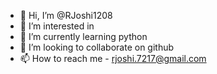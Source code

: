 - 👋 Hi, I’m @RJoshi1208
- 👀 I’m interested in 
- 🌱 I’m currently learning python
- 💞️ I’m looking to collaborate on github
- 📫 How to reach me - rjoshi.7217@gmail.com

<!---
RJoshi1208/RJoshi1208 is a ✨ special ✨ repository because its `README.md` (this file) appears on your GitHub profile.
You can click the Preview link to take a look at your changes.
--->
